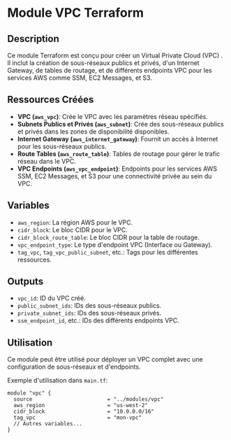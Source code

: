 # Module VPC Terraform

## Description
Ce module Terraform est conçu pour créer un Virtual Private Cloud (VPC) . Il inclut la création de sous-réseaux publics et privés, d'un Internet Gateway, de tables de routage, et de différents endpoints VPC pour les services AWS comme SSM, EC2 Messages, et S3.

## Ressources Créées
- **VPC (`aws_vpc`)**: Crée le VPC avec les paramètres réseau spécifiés.
- **Subnets Publics et Privés (`aws_subnet`)**: Crée des sous-réseaux publics et privés dans les zones de disponibilité disponibles.
- **Internet Gateway (`aws_internet_gateway`)**: Fournit un accès à Internet pour les sous-réseaux publics.
- **Route Tables (`aws_route_table`)**: Tables de routage pour gérer le trafic réseau dans le VPC.
- **VPC Endpoints (`aws_vpc_endpoint`)**: Endpoints pour les services AWS SSM, EC2 Messages, et S3 pour une connectivité privée au sein du VPC.

## Variables
- `aws_region`: La région AWS pour le VPC.
- `cidr_block`: Le bloc CIDR pour le VPC.
- `cidr_block_route_table`: Le bloc CIDR pour la table de routage.
- `vpc_endpoint_type`: Le type d'endpoint VPC (Interface ou Gateway).
- `tag_vpc`, `tag_vpc_public_subnet`, etc.: Tags pour les différentes ressources.

## Outputs
- `vpc_id`: ID du VPC créé.
- `public_subnet_ids`: IDs des sous-réseaux publics.
- `private_subnet_ids`: IDs des sous-réseaux privés.
- `ssm_endpoint_id`, etc.: IDs des différents endpoints VPC.

## Utilisation
Ce module peut être utilisé pour déployer un VPC complet avec une configuration de sous-réseaux et d'endpoints.

Exemple d'utilisation dans `main.tf`:
```hcl
module "vpc" {
  source                        = "../modules/vpc"
  aws_region                    = "us-west-2"
  cidr_block                    = "10.0.0.0/16"
  tag_vpc                       = "mon-vpc"
  // Autres variables...
}
```